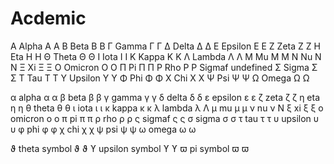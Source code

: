 # Acdemic
Α	Alpha	&Alpha;	&#913;
Β	Beta	&Beta;	&#914;
Γ	Gamma	&Gamma;	&#915;
Δ	Delta	&Delta;	&#916;
Ε	Epsilon	&Epsilon;	&#917;
Ζ	Zeta	&Zeta;	&#918;
Η	Eta	&Eta;	&#919;
Θ	Theta	&Theta;	&#920;
Ι	Iota	&Iota;	&#921;
Κ	Kappa	&Kappa;	&#922;
Λ	Lambda	&Lambda;	&#923;
Μ	Mu	&Mu;	&#924;
Ν	Nu	&Nu;	&#925;
Ξ	Xi	&Xi;	&#926;
Ο	Omicron	&Omicron;	&#927;
Π	Pi	&Pi;	&#928;
Ρ	Rho	&Rho;	&#929;
 	Sigmaf	 	undefined
Σ	Sigma	&Sigma;	&#931;
Τ	Tau	&Tau;	&#932;
Υ	Upsilon	&Upsilon;	&#933;
Φ	Phi	&Phi;	&#934;
Χ	Chi	&Chi;	&#935;
Ψ	Psi	&Psi;	&#936;
Ω	Omega	&Omega;	&#937;

α	alpha	&alpha;	&#945;
β	beta	&beta;	&#946;
γ	gamma	&gamma;	&#947;
δ	delta	&delta;	&#948;
ε	epsilon	&epsilon;	&#949;
ζ	zeta	&zeta;	&#950;
η	eta	&eta;	&#951;
θ	theta	&theta;	&#952;
ι	iota	&iota;	&#953;
κ	kappa	&kappa;	&#954;
λ	lambda	&lambda;	&#923;
μ	mu	&mu;	&#956;
ν	nu	&nu;	&#925;
ξ	xi	&xi;	&#958;
ο	omicron	&omicron;	&#959;
π	pi	&pi;	&#960;
ρ	rho	&rho;	&#961;
ς	sigmaf	&sigmaf;	&#962;
σ	sigma	&sigma;	&#963;
τ	tau	&tau;	&#964;
υ	upsilon	&upsilon;	&#965;
φ	phi	&phi;	&#966;
χ	chi	&chi;	&#967;
ψ	psi	&psi;	&#968;
ω	omega	&omega;	&#969;

ϑ	theta symbol	&thetasym;	&#977;
ϒ	upsilon symbol	&upsih;	&#978;
ϖ	pi symbol	&piv;	&#982;

